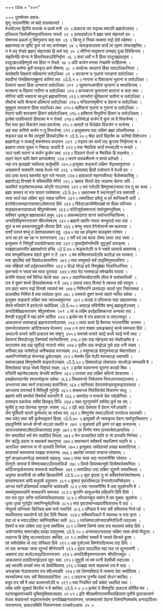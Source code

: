 +++
title = "००५"

+++
पुरुषोत्तम उवाच-  
शृणु नारायणीश्रि! त्वं षष्ठे तापसवत्सरे ।  
वेधसोऽस्य द्वितीये कल्पके च प्रथमे मनौ ॥१ ॥
प्राकट्यं तव रुद्राच्च ममाऽपि ब्रह्मतोऽभवत् ।  
प्रतिकल्पं त्रिलोकीनामुत्पत्तिस्तत्र जायते ॥२ ॥
उत्पादकोऽत्र वै ब्रह्मा सायं संहारको हरः ।  
पोषणस्य प्रकर्ता तु विष्णुस्तत्र सदा मतः ॥३ ॥
किन्तु तं नियमं त्यक्त्वा रुद्रो देवो महेश्वरः ।  
ब्रह्माणमाह मा सृष्टिं कुरु त्वं यत् करोम्यहम् ॥४ ॥
सायङ्कालस्य कार्यं त्वं गृहाण लोकसंहृतिम् ।  
न मे तद् रोचते ब्रह्मन् संहाराख्यं हि कर्म यत् ॥५ ॥
योगिनां मादृशानां तन्महद् दुःखं विवेकिनाम् ।  
संहृतिर्नहि योग्या मे हिंसात्मिकाऽतिनिर्घृणा ॥६ ॥
सतां धर्मो न वै हिंसा परदुःखप्रदातृता ।  
परदुःखाऽसहिष्णुत्वे मम हिंसा न रोचते ॥७ ॥
अपि कायेन मनसा नेच्छामि परहिंसनम् ।  
कुतश्च कर्मणा कुर्वे पापकृत् कर्म भीषणम् ॥८ ॥
अपदेभ्यः सपदानां हिंसा पापाऽधिकान्विता ।  
सपदेष्वपि लिक्षाणां मक्षिकाणां ततोऽधिका ॥९ ॥
चटकानां च गृध्राणां गरुडानां ततोऽधिका ।  
श्वादीनां गोमहिषाणामुष्ट्राणां करिणां ततः ॥3.5.१ ०॥
नागानां च पिशाचानां भूतानां च ततोऽधिका ।  
दैत्यानां रक्षसां हिंसा दानवानां ततोऽधिका ॥११ ॥
सूतमागधबन्दीनां भृत्यानां च श्वपाकिनाम् ।  
मानवानां च विप्राणां नारीणां च ततोऽधिका ॥१२॥
कन्यकानां कुमाराणां बालानां च सतां तथा ।  
योगिनां चापि भक्तानां साधूनां ब्रह्मचारिणाम् ॥१३॥
सगर्भाणां सूतिकानां सतीनां च ततोऽधिका ।  
तीर्थानां चापि चैत्यानां प्रतिमानां ततोऽधिका ॥१४॥
मन्दिराणामृषीणां च देवानां च ततोऽधिका ।  
मुमुक्षूणां तापसानां हिंसा पापाधिका तथा ॥१५॥
यज्ञीयानां नृपाणां च गुरूणां च ततोऽधिका ।  
वेदानां चापि शास्त्राणां हिंसनं सर्वतोऽधिकम् ॥१६॥
हर्येशानां विभूतीनां हिंसनं च ततोऽधिकम् ।  
इत्येषां पापविस्तारो हिंसात्मा मे न रोचते ॥१७॥
करिष्येऽहं सर्जनं वै कुरु त्वं वै विसर्जनम् ।  
चिरं मया कृतं विसर्जनं त्वया प्रसर्जनम् ॥१८॥
आयतौ त्वं विधेह्येव विसर्जनं न सर्जनम् ।  
अहं सदा करिष्ये सर्जनं न तु विसर्जनम् ॥१९॥
इत्युक्तश्च तदा लक्ष्मि! ब्रह्मा लोकपितामहः ।  
शङ्करं प्राह मा मैवं त्वादृशो हिंसकोऽस्मि न ॥3.5.२०॥
श्रेष्ठं कार्यं विहायैव कः कनिष्ठे विशेज्जनः ।  
ब्राह्मणोऽहं न तत्कर्तुं शक्नोम्यत्र कदाचन ॥२१ ॥
रुद्रस्य तव कार्यं तत् क्रूरस्य निर्घृणस्य च ।  
ब्राह्मणा दयया युक्ता न निषादाः कदापि वै ॥२२॥
मया नैषादिकं कार्यं मनसाऽपि न मन्यते ।  
जालं पाशो घातनं च कर्तनं कूर्चनं तथा ॥२३॥
विदलनं रोधनं च नैषादिकं हि तद्भवेत् ।  
दाहनं भेदनं चापि पेषणं प्राणकर्षणम् ॥२४॥
मारणं पापकर्मैतन्मे न शम्भो प्ररोचते ।  
नाहं तत्र कृतप्रज्ञो भवाँस्तत् कर्तुमर्हति ॥२५॥
इत्युक्तः शङ्करो लक्ष्मि! रौद्रभावमुपागतः ।  
असहमानो वाक्यानि जग्राह वेधसं गले ॥२६ ॥
न्यपातयत् क्षितौ तत्रोत्तानं वै वेधसे हरः ।  
पादं दत्वा बलाद् वक्षस्येव शूलं गले न्यधात् ॥२७॥
हाहाकारो महानासीत्तदा त्रैलोक्यवासिषु ।  
ब्रह्मणोऽद्य विनाशो वै भविष्यतीति मेनिरे ॥२८॥
ऋषयः पितरो देवा जडाश्च चेतना अपि ।  
चकम्पिरे रुद्ररोषान्मध्यस्थः कोऽपि नाऽऽगमत् ॥२९॥
भयं गतोऽपि विष्णुश्चाऽन्यस्य तत्र तु का कथा ।  
ब्रह्मा सस्मार मां तत्र त्रातारं परमेश्वरम् ॥3.5.३०॥
अक्षरान्मम वै स्थानात्तूर्णं तत्र समाययौ ।  
त्वया सार्धं तदा लक्ष्मि! शूलं जग्राह पाणिना ॥३१॥
त्वमादिष्टा प्रवेष्टुं च हरे शान्तिकरी सती ।  
हररोषोऽभवच्छान्तस्तवाऽऽवेशात्तदा प्रिये ॥३२॥
विवेदाऽकार्यमेवैतन्नम्रो मां वीक्ष्य लज्जितः ।  
शङ्खचक्रगदापद्मधरं श्रीपुरुषोत्तमम् ॥३३॥
कोटिसूर्यसमाभासं सर्वाभूषणभूषितम् ।  
सर्वेश्वरं धृतशूलं ब्रह्मरक्षाकरं प्रभुम् ॥३४॥
अकस्मादागतं शान्तं सर्वान्तरनिवासिनम् ।  
अनादिश्रीकृष्णनारायणं श्रीपरमेश्वरम् ॥३५॥
ब्रह्मणो वक्षसि न्यस्तः शम्भुपादो मया तदा ।  
शूलं च मम हस्ताभ्यामुद्धृतौ लीलया प्रिये ॥३६॥
शम्भुः पपात वेगेनोत्तानो मम बलात्तदा ।  
पार्श्वे पतन्तं शम्भुं तं देवाश्चालम्बनं ददुः ॥३७॥
रक्ष रक्ष हरेकृष्ण बालकृष्ण परेश्वर ।  
अजं रक्ष हरं रक्ष रक्ष नः शरणागतान् ॥३८॥
सर्वे वयं तव बालाः पोष्या रक्ष्याः सदा त्वया ।  
इत्युक्त्वा ते निपेतुर्मे पादयोर्दण्डवत् तदा ॥३९॥
पुष्पाद्यैर्मानसैर्भावैः पुपूजुर्मां दयाभृतम् ।  
परब्रह्माऽक्षरातीतं ब्रह्मवक्षोगतं हरिम् ॥3.5.४०॥
शङ्करोऽपि च मे भक्तो प्रययाचे क्षमापनम् ।  
मया शम्भुबोधितश्च संहारे दूषणं न ते ॥४१ ॥
मम शक्तिस्वरूपोऽसि कर्ताऽहं तव रूपवान् ।  
मया सृष्टमिदं सर्वं विज्ञवेधःस्वरूपिणा ॥४२॥
मया सम्पुष्यते सर्वं दातृविष्णुस्वरूपिणा ।  
मया संह्रियते सर्वं हर्तृहरस्वरूपिणा ॥४३॥
योऽहं सोऽहं हरो विष्णुर्ब्रह्मा भिन्नाभिधान्वितः ।  
पृथग्भावो न भवतां मम माया दुरासदा ॥४४॥
तया भेदं गतश्चाऽहं ममेच्छयैव मायया ।  
करोमि भेदवत् सर्वं विभिन्नं चेतरो यथा ॥४५॥
अज्ञानिवच्चेष्टयामि लीला मे सार्वकालिकी ।.  
तत्र ते दूषणं शम्भो हिंसादोषात्मकं न वै ॥४६॥
उत्पन्नं स्याद् विनष्टं वै स्वभाव एषो वस्तुनः ।  
तत्र द्रष्टा भवान् रुद्रो विनाशे न्यायतो मम ॥४७॥
निमित्तानि प्रलयाद्याः कालो युगा निशास्तथा ।  
कालसीमा निमित्तं वै मया मर्यादया कृता ॥४८॥
तस्मात्ते दूषणं शम्भो संहारे नास्ति सर्वथा ।  
इत्युक्तः शङ्करो लक्ष्मि! मया स्वास्थ्यमुपागतः ॥४९॥
कलहं तं परित्यज्य सदा संहारमानसः ।  
सेवते मन्नियोगं वै हरतेऽन्ते यथोदितम् ॥3.5.५०॥
अथाऽहं संविनीयैव शम्भुं ब्रह्मसुतोऽभवम् ।  
अनादिश्रीब्रह्मनारायणः श्रीपुरुषोत्तमः ॥५१ ॥
त्वं च लक्ष्मि हरदेहान्निष्क्रान्ता कन्यका ततः ।  
वैष्णवी रुद्रपुत्री वै मह्यं हरेण चार्पिता ॥५२॥
इत्येवं मम वै तत्र प्राकट्यं च तवाऽप्यभूत् ।  
आकल्पान्तं ततश्चाऽहं ब्रह्मनारायणोऽवसम् ॥५३॥
त्वया साकं हि वैष्णव्या नारायणीश्रि! तत्स्मर ।  
एवमन्येऽप्यवताराः कोटिशस्तत्र मेऽभवन् ॥५४॥
न तान् शक्ताः प्रसङ्ख्यातुं चान्ये मामन्तरा प्रिये ।  
अथाऽन्ये वत्सरे चापि प्राकट्यं मम संशृणु ॥५५॥
यमाख्ये वत्सरे चाद्ये कल्पे चाद्ये मनौ तथा ।  
देवतानां विवादोऽभूद् धिष्ण्यार्थं स्वर्गवासिनाम् ॥५६॥
एकः प्राह महेन्द्रस्य पदं भोक्ष्येऽहमेव ह ।  
चाऽपरश्च तदा प्राह सूर्योऽहं नाऽपरो भवेत् ॥५७॥
तृतीयः प्राह चन्द्रोऽहं तुर्यः प्राह धनी त्वहम् ।  
कश्चित् प्राह जलेशोऽहं कश्चित्प्राह मरुत्त्वहम् ॥५८॥
वसुश्चाऽहं देवगुरुश्चाऽहं चेशानदेवता ।  
अहमग्निर्गणेशोऽहं सेनान्यहं ध्रुवोऽप्यहम् ॥५९॥
मेरुर्मम दिवं मेऽपि मरुच्चाऽहं भवाम्यपि ।  
यमश्चाऽहमहं विष्णुर्भवामि शङ्करोऽप्यहम् ॥3.5.६०॥
दिक्पालोऽहं लोकपालः साध्योऽहं सम्भवामि वै ।  
विश्वदेवपदं चाऽहं भोक्ष्ये पितृपदं त्वहम् ॥६१ ॥
इत्येवं वदमानानां सुराणां कलहो मिथः ।  
वरिवर्ति महानेवाऽशाम्यः केनापि शासिना ॥६२॥
परस्परं तदा लक्ष्मि! बलिनो देवसत्तमाः ।  
प्रसह्येष्टपदान्येव स्वायत्तोकृत्य सर्वथा ॥६३॥
स्थितवन्तो निर्बलाश्च निराधारास्तदाऽभवन् ।  
अन्धराज्यं यथा स्वर्गं तत्राऽभवद् बलार्जितम् ॥६४॥
सात्त्विका देवताश्चेन्द्रवसुचन्द्रादयस्तदा ।  
आन्ध्यस्य वारणार्थं वै मिमिलुर्वै गुरोर्गृहे ॥६५॥
कथमान्ध्यं निवर्तेतेत्येवं विचारणा व्यधुः ।  
ब्रह्मणो वापि शम्भोर्वा विष्णोर्वा वचनानि वै ॥६६॥
अमर्यादा न मन्यन्ते देवा गर्वप्रवेगिताः ।  
तस्मादत्र प्रकर्तव्यः सर्वेषां हितकृद् विधिः ॥६७॥
यथा सुरगुरुर्मार्गं दर्शयेत् कुर्म एव तम् ।  
श्रुत्वैवं तु तदा देवानाह सुरगुरुः स्वयम् ॥६८॥
द्यौः सदा देवमाता वै देवान् गर्भे प्ररक्षति ।  
सेयं मूर्तिमती चास्ते कुर्मस्तत् सा वदेच्च यत् ॥६९॥
विष्णुर्नाम तथाऽऽदित्यो राजतेऽत्र सदस्यपि ।  
यथा वदेत् तथा सर्वे कुर्मस्तद्वचनं हितम् ॥3.5.७० ॥
इत्युक्तौ तौ नमस्कृत्य देवान् सर्वानुपस्थितान् ।  
प्राहतुर्निर्णये चान्ध्ये योग्यौ नाऽऽवां तथापि वः ॥७१ ॥
सूचयावो हरिं कृष्णं परं ब्रह्म सनातनम् ।  
आराधयामश्चाऽत्रैवाऽधिकारपदद प्रभुम् ॥७२॥
स एव निर्णयं नश्च दास्यत्येवाऽक्षराधिपः ।  
येन सम्पालितं सर्वं येन सन्नोदितं त्विदम् ॥७३॥
येन सञ्चालितं याति स नो दास्यति निर्णयम् ।  
येन ऋद्धिः प्रदत्ता च यथाकर्म यथागुणम् ॥७४॥
यथास्थानं यथैश्वर्यं यथाधिष्ण्यं पदानि च ।  
आराधितः समागत्य स नो दास्यति निर्णयम् ॥७५॥
इत्युक्ताः सर्वदेवास्ते प्रसह्य बलवादिनाम् ।  
शासनार्थं सस्मरुश्च परब्रह्म सनातनम् ॥७६॥
अक्षरेशं भगवतां भगवन्तं परेश्वरम् ।  
तूर्णं चाऽक्षरधाम्नोऽहं समायातो महाप्रभुः ॥७७॥
त्वया साकं तदा नारायणीश्रि! परेश्वरः ।  
देवगुरोः सभायां वै विष्ण्वाख्याऽऽदित्यसन्निधौ ॥७८॥
दिव्यो दिव्याम्बरभूषो दिव्यैश्वर्यसमन्वितः ।  
कोटिचन्द्रार्करूपश्च सभामध्ये व्यवस्थितः ॥७९॥
त्वमादिष्टा तदा लक्ष्मि! द्युतनौ समवस्थिता ।  
अदृश्या शासयित्री त्वं सर्वेषां हितकारिणी ॥3.5.८०॥
सुरा दृष्ट्वा तु मां सर्वेश्वरेश्वरेश्वरेश्वरम् ।  
प्रणताश्चासनं चापि मधुपर्कं ददुस्ततः ॥८१॥
कुशलं पृष्टवाँश्चाऽहं तेभ्यस्तेऽप्यनिवेदयन् ।  
आन्ध्यं स्वर्गे प्रधिष्ण्यार्थं तच्छान्तिं चार्थयन्नपि ॥८२॥
मया नारायणीश्रि! वै तदा सुदर्शनानि मे ।  
समर्थमुक्तरूपाणि शासकानि समन्ततः ॥८३॥
क्रूराणि सायुधान्येव प्रहितानि दिवि प्रिये! ।  
यत्र यत्र सुराः सन्ति परधिष्ण्यस्थितास्तदा ॥८४॥
ताँस्तानाहूय सर्वान् वै मम युक्ताः सुदर्शनाः ।  
धृत्वा धृत्वा गुरोर्द्वारं समानिन्युर्मदन्तिके ॥८५॥
मया पृष्टाश्चान्ध्यप्रवर्तयितारश्च वै तदा ।  
नोचुस्ते लज्जिताः किञ्चित् क्षमां मत्तो ययाचिरे ॥८६॥
दण्डिता वै मया सर्वे यमिताश्च निजे पदे ।  
स्थापिताश्च यथायोग्ये पदे देवा दिवि स्थिताः ॥८७॥
सर्वेषामधिकारे वै व्यवस्था च मया कृता ।  
तदा त्वं च मयाऽऽदिष्टा सर्वनियामिका सती ॥८८॥
परधिष्ण्याऽयोग्यपात्रनिरोधिनी तदाऽभवः ।  
ऐश्वर्यं च मया लक्ष्मि! तदा तुभ्यं समर्पितम् ॥८९॥
धिष्ण्ये धिष्ण्ये त्वया तत्र स्थातव्यं सर्वदा प्रिये ।  
अयोग्यश्चेत् समागच्छेत् प्रसह्य पदमुत्तमम् ॥3.5.९०॥
अन्यस्याऽन्यस्तदा लक्ष्मि! त्वया क्षेप्यो विदूरतः ।  
तदारभ्य हि देवेषु चाऽन्यपदेऽपरः क्वचित् ॥९ १॥
उपविष्टं समर्थो वै जायते क्षिप्यते द्रुतम् ।  
एवं सर्वपदेष्वेव त्वं तदा संस्थिता प्रिये ॥९२॥
अहं पुत्रोऽभवं विष्णोरादित्यस्य तदा प्रियः ।  
त्वं ततः कन्यका जाता द्युगर्भा श्रीर्नरायणी ॥९३॥
द्यावा तदाऽर्पिता मह्यं तदा त्वं द्युनरायणी ।  
अहमासं तदा कल्पेऽनाद्यादित्यनरायणः ॥९४॥
अनादिश्रीकृष्णनारायणः श्रीपतिरच्युतः ।  
आकल्पान्तं तदादित्यगृहेऽवसं सुतः सदा ॥९५॥
द्युपुत्री त्वं मम पत्नी देववीथी तदाऽभवः ।  
अहं स्मरामि तत्सर्वं स्मर त्वं देववीथिकाम् ॥९६॥
परब्रह्म स्वयं चाहमभवं तत्र वै सदा ।  
असङ्ख्या मेऽवताराश्च तत्र वर्षेऽभवन्नपि ॥९७॥
एवं धिष्ण्यविवादं वै त्यक्त्वा देवा यथोदितम् ।  
स्वस्वधिष्ण्यं गताः सर्वे विवादपदवर्जिताः ॥९८॥
तदारभ्य पुनर्नैव पदार्थं योधनं क्वचित् ।  
बभूव तत्र वर्षे वै तथा कल्पान्तरेऽपि च ॥९९॥
मया नियमितं सर्वं यथेष्टं स्थापितं यथा ।  
तथैव याति सुखतो विपरीतं न वै क्वचित् ॥3.5.१ ० ०॥
इत्येवं ते शिवपुत्रि! प्राकट्यं कीर्तितं मम ।  
पठनाच्छ्रवणाच्चापि भुक्तिमुक्तिफलप्रदम् ॥१ ०१॥
इति श्रीलक्ष्मीनारायणीयसंहितायां तृतीये द्वापरसन्ताने वेधसः षष्ठवत्सरे रुद्रशासनार्थम् अनादिब्रह्मनारायणस्य, सप्तमवत्सरे देवानां धिष्ण्यनियमार्थम् अनाद्यादित्य-  
नारायणस्य, प्राकट्यमिति निरूपणनामा पञ्चमोऽध्यायः ॥५ ॥
    
